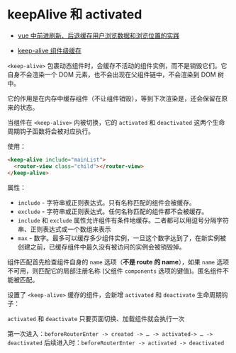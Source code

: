 # keepAlive 和 activated

- [vue 中前进刷新、后退缓存用户浏览数据和浏览位置的实践](https://juejin.im/post/5b2ce07ce51d45588a7dbf76)

- [keep-alive 组件级缓存](https://www.cnblogs.com/yf-html/p/9353627.html)

`<keep-alive>` 包裹动态组件时，会缓存不活动的组件实例，而不是销毁它们。它自身不会渲染一个 DOM 元素，也不会出现在父组件链中，不会渲染到 DOM 树中。

它的作用是在内存中缓存组件（不让组件销毁），等到下次渲染是，还会保留在原来的状态。

当组件在 `<keep-alive>` 内被切换，它的 `activated` 和 `deactivated` 这两个生命周期钩子函数将会被对应执行。

使用：

```html
<keep-alive include="mainList">
  <router-view class="child"></router-view>
</keep-alive>
```

属性：

- `include` - 字符串或正则表达式。只有名称匹配的组件会被缓存。
- `exclude` - 字符串或正则表达式。任何名称匹配的组件都不会被缓存。
- `include` 和 `exclude` 属性允许组件有条件地缓存。二者都可以用逗号分隔字符串、正则表达式或一个数组来表示
- `max` - 数字。最多可以缓存多少组件实例，一旦这个数字达到了，在新实例被创建之前，已缓存组件中最久没有被访问的实例会被销毁掉。

组件匹配首先检查组件自身的 `name` 选项（**不是 route 的 name**），如果 `name` 选项不可用，则匹配它的局部注册名称 (父组件 `components` 选项的键值)。匿名组件不能被匹配。

设置了 `<keep-alive>` 缓存的组件，会新增 `activated` 和 `deactivate` 生命周期钩子：

`activated` 和 `deactivate` 只要页面切换、加载组件就会执行一次

第一次进入：`beforeRouterEnter -> created -> … -> activated-> … -> deactivated`
后续进入时：`beforeRouterEnter -> activated -> deactivated`
